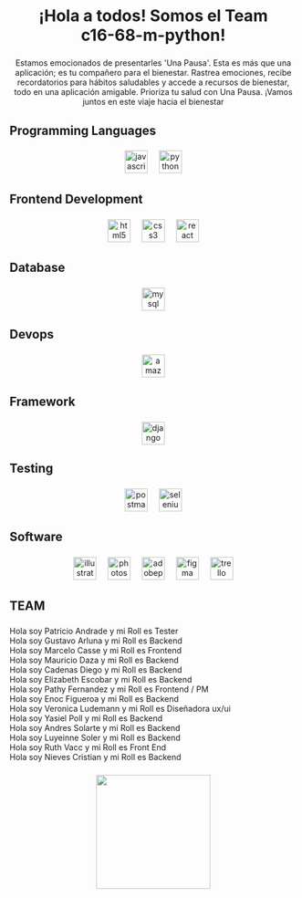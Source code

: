 <h1 align="center">¡Hola a todos! Somos el Team<br> c16-68-m-python!</h1>

###

<p align="center">Estamos emocionados de presentarles 'Una Pausa'. Esta es más que una aplicación; es tu compañero para el bienestar. Rastrea emociones, recibe recordatorios para hábitos saludables y accede a recursos de bienestar, todo en una aplicación amigable. Prioriza tu salud con Una Pausa. ¡Vamos juntos en este viaje hacia el bienestar</p>

###

<h2 align="left">Programming Languages</h2>

###

<div align="center">
  <img src="https://cdn.jsdelivr.net/gh/devicons/devicon/icons/javascript/javascript-original.svg" height="40" alt="javascript logo"  />
  <img width="12" />
  <img src="https://skillicons.dev/icons?i=py" height="40" alt="python logo"  />
</div>

###

<h2 align="left">Frontend Development</h2>

###

<div align="center">
  <img src="https://cdn.jsdelivr.net/gh/devicons/devicon/icons/html5/html5-original.svg" height="40" alt="html5 logo"  />
  <img width="12" />
  <img src="https://cdn.jsdelivr.net/gh/devicons/devicon/icons/css3/css3-original.svg" height="40" alt="css3 logo"  />
  <img width="12" />
  <img src="https://cdn.jsdelivr.net/gh/devicons/devicon/icons/react/react-original.svg" height="40" alt="react logo"  />
</div>

###

<h2 align="left">Database</h2>

###

<div align="center">
  <img src="https://cdn.simpleicons.org/mysql/4479A1" height="40" alt="mysql logo"  />
</div>

###

<h2 align="left">Devops</h2>

###

<div align="center">
  <img src="https://skillicons.dev/icons?i=aws" height="40" alt="amazonwebservices logo"  />
</div>

###

<h2 align="left">Framework</h2>

###

<div align="center">
  <img src="https://skillicons.dev/icons?i=django" height="40" alt="django logo"  />
</div>

###

<h2 align="left">Testing</h2>

###

<div align="center">
  <img src="https://skillicons.dev/icons?i=postman" height="40" alt="postman logo"  />
  <img width="12" />
  <img src="https://skillicons.dev/icons?i=selenium" height="40" alt="selenium logo"  />
</div>

###

<h2 align="left">Software</h2>

###

<div align="center">
  <img src="https://cdn.jsdelivr.net/gh/devicons/devicon/icons/illustrator/illustrator-plain.svg" height="40" alt="illustrator logo"  />
  <img width="12" />
  <img src="https://cdn.jsdelivr.net/gh/devicons/devicon/icons/photoshop/photoshop-plain.svg" height="40" alt="photoshop logo"  />
  <img width="12" />
  <img src="https://skillicons.dev/icons?i=ps" height="40" alt="adobephotoshop logo"  />
  <img width="12" />
  <img src="https://skillicons.dev/icons?i=figma" height="40" alt="figma logo"  />
  <img width="12" />
  <img src="https://cdn.simpleicons.org/trello/0052CC" height="40" alt="trello logo"  />
</div>

###

<h2 align="left">TEAM</h2>

###

<p align="left">Hola soy Patricio Andrade y mi Roll es Tester<br>Hola soy Gustavo Arluna y mi Roll es Backend<br>Hola soy Marcelo Casse y mi Roll es Frontend<br>Hola soy Mauricio Daza y mi Roll es Backend<br>Hola soy Cadenas Diego y mi Roll es Backend<br>Hola soy Elizabeth Escobar y mi Roll es Backend<br>Hola soy Pathy Fernandez y mi Roll es Frontend / PM<br>Hola soy Enoc Figueroa y mi Roll es Backend<br>Hola soy Veronica Ludemann y mi Roll es Diseñadora ux/ui<br>Hola soy Yasiel Poll y mi Roll es Backend<br>Hola soy Andres Solarte y mi Roll es Backend<br>Hola soy Luyeinne Soler y mi Roll es Backend<br>Hola soy Ruth Vacc y mi Roll es Front End<br>Hola soy Nieves Cristian y mi Roll es Backend</p>

###

<div align="center">
  <img height="200" src="https://i.ytimg.com/vi/IeGa5-PcfMU/hq720.jpg?sqp=-oaymwE7CK4FEIIDSFryq4qpAy0IARUAAAAAGAElAADIQj0AgKJD8AEB-AH-CYAC0AWKAgwIABABGGUgZShlMA8=&rs=AOn4CLDMvP2k7FEOB5DlpvkdkQzm0u4ciQ"  />
</div>

###
